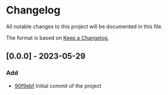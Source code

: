 # Changelog

All notable changes to this project will be documented in this file.

The format is based on [Keep a Changelog](https://keepachangelog.com/en/1.0.0/),


## [0.0.0] - 2023-05-29
### Add
- [90f9ebf](https://github.com/Briofy/fs-laravel/commit/90f9ebf99de52b683d66a83f56a12f8191c066aa) Initial commit of the project